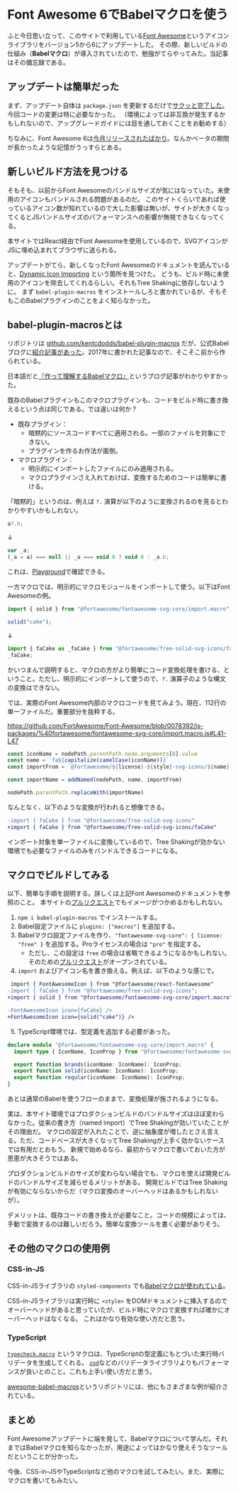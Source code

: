 # Font Awesome 6でBabelマクロを使う

ふと今日思い立って、このサイトで利用している[Font Awesome](https://fontawesome.com)というアイコンライブラリをバージョン5から6にアップデートした。
その際、新しいビルドの仕組み（**Babelマクロ**）が導入されていたので、勉強がてらやってみた。当記事はその備忘録である。

## アップデートは簡単だった

まず、アップデート自体は `package.json` を更新するだけで[サクッと完了した](https://github.com/ybiquitous/homepage/pull/767)。今回コードの変更は特に必要なかった。
（環境によっては非互換が発生するかもしれないので、アップグレードガイドには目を通しておくことをお勧めする）

ちなみに、Font Awesome 6は[今月リリースされたばかり](https://blog.fontawesome.com/font-awesome-6-2/)。なんかベータの期間が長かったような記憶がうっすらとある。

## 新しいビルド方法を見つける

そもそも、以前からFont Awesomeのバンドルサイズが気にはなっていた。未使用のアイコンもバンドルされる問題があるのだ。
このサイトくらいであれば使っているアイコン数が知れているので大した影響は無いが、サイトが大きくなってくるとJSバンドルサイズのパフォーマンスへの影響が無視できなくなってくる。

本サイトではReact経由でFont Awesomeを使用しているので、SVGアイコンがJSに埋め込まれてブラウザに送られる。

アップデートがてら、新しくなったFont Awesomeのドキュメントを読んでいると、[Dynamic Icon Importing](https://fontawesome.com/docs/web/use-with/react/add-icons#dynamic-icon-importing) という箇所を見つけた。
どうも、ビルド時に未使用のアイコンを除去してくれるらしい。それもTree Shakingに依存しないように。
まず `babel-plugin-macros` をインストールしろと書かれているが、そもそもこのBabelプラグインのことをよく知らなかった。

## babel-plugin-macrosとは

リポジトリは [github.com/kentcdodds/babel-plugin-macros](https://github.com/kentcdodds/babel-plugin-macros) だが、公式Babelブログに[紹介記事があった](https://babeljs.io/blog/2017/09/11/zero-config-with-babel-macros)。2017年に書かれた記事なので、そこそこ前から作られている。

日本語だと[『作って理解するBabelマクロ』](https://blog.uhy.ooo/entry/2020-05-23/babel-macro/)というブログ記事がわかりやすかった。

既存のBabelプラグインもこのマクロプラグインも、コードをビルド時に書き換えるという点は同じである。では違いは何か？

- 既存プラグイン：
  - 暗黙的にソースコードすべてに適用される。一部のファイルを対象にできない。
  - プラグインを作るお作法が面倒。
- マクロプラグイン：
  - 明示的にインポートしたファイルにのみ適用される。
  - マクロプラグインさえ入れておけば、変換するためのコードは簡単に書ける。

「暗黙的」というのは、例えば `?.` 演算が以下のように変換されるのを見るとわかりやすいかもしれない。

```javascript
a?.b;
```

↓

```javascript
var _a;
(_a = a) === null || _a === void 0 ? void 0 : _a.b;
```

これは、[Playground](https://babeljs.io/repl)で確認できる。

一方マクロでは、明示的にマクロモジュールをインポートして使う。以下はFont Awesomeの例。

```javascript
import { solid } from "@fortawesome/fontawesome-svg-core/import.macro";

solid("cake");
```

↓

```javascript
import { faCake as _faCake } from "@fortawesome/free-solid-svg-icons/faCake";
_faCake;
```

かいつまんで説明すると、マクロの方がより簡単にコード変換処理を書ける、ということ。ただし、明示的にインポートして使うので、`?.` 演算子のような構文の変換はできない。

では、実際のFont Awesome内部のマクロコードを見てみよう。現在、112行の単一ファイルだ。重要部分を抜粋する。

<https://github.com/FortAwesome/Font-Awesome/blob/0078392/js-packages/%40fortawesome/fontawesome-svg-core/import.macro.js#L41-L47>

```javascript
const iconName = nodePath.parentPath.node.arguments[0].value
const name = `fa${capitalize(camelCase(iconName))}`
const importFrom = `@fortawesome/${license}-${style}-svg-icons/${name}`

const importName = addNamed(nodePath, name, importFrom)

nodePath.parentPath.replaceWith(importName)
```

なんとなく、以下のような変換が行われると想像できる。

```diff
-import { faCake } from "@fortawesome/free-solid-svg-icons"
+import { faCake } from "@fortawesome/free-solid-svg-icons/faCake"
```

インポート対象を単一ファイルに変換しているので、Tree Shakingが効かない環境でも必要なファイルのみをバンドルできるコードになる。

## マクロでビルドしてみる

以下、簡単な手順を説明する。詳しくは上記Font Awesomeのドキュメントを参照のこと。
本サイトの[プルリクエスト](https://github.com/ybiquitous/homepage/pull/768)でもイメージがつかめるかもしれない。

1. `npm i babel-plugin-macros` でインストールする。
2. Babel設定ファイルに `plugins: ["macros"]` を追加する。
3. Babelマクロ設定ファイルを作り、`"fontawesome-svg-core": { license: "free" }` を追加する。Proライセンスの場合は `"pro"` を指定する。
   - ただし、この設定は `free` の場合は省略できるようになるかもしれない。そのための[プルリクエスト](https://github.com/FortAwesome/Font-Awesome/pull/18714)がオープンされている。
4. `import` およびアイコン名を書き換える。例えば、以下のような感じで。

```diff
 import { FontAwesomeIcon } from "@fortawesome/react-fontawesome"
-import { faCake } from "@fortawesome/free-solid-svg-icons";
+import { solid } from "@fortawesome/fontawesome-svg-core/import.macro";

-FontAwesomeIcon icon={faCake} />
+FontAwesomeIcon icon={solid("cake")} />
```

5. TypeScript環境では、型定義を追加する必要があった。

```typescript
declare module "@fortawesome/fontawesome-svg-core/import.macro" {
  import type { IconName, IconProp } from "@fortawesome/fontawesome-svg-core";

  export function brands(iconName: IconName): IconProp;
  export function solid(iconName: IconName): IconProp;
  export function reqular(iconName: IconName): IconProp;
}
```

あとは通常のBabelを使うフローのままで、変換処理が施されるようになる。

実は、本サイト環境ではプロダクションビルドのバンドルサイズはほぼ変わらなかった。従来の書き方（named import）でTree Shakingが効いていたことがその理由だ。
マクロの設定が入れたことで、逆に抽象度が増したとさえ言える。ただ、コードベースが大きくなってTree Shakingが上手く効かないケースでは有用だとおもう。
新規で始めるなら、最初からマクロで書いておいた方が恩恵が大きそうではある。

プロダクションビルドのサイズが変わらない場合でも、マクロを使えば開発ビルドのバンドルサイズを減らせるメリットがある。
開発ビルドではTree Shakingが有効にならないからだ（マクロ変換のオーバーヘッドはあるかもしれないが）。

デメリットは、既存コードの書き換えが必要なこと。コードの規模によっては、手動で変換するのは難しいだろう。簡単な変換ツールを書く必要がありそう。

## その他のマクロの使用例

### CSS-in-JS

CSS-in-JSライブラリの `styled-components` でも[Babelマクロが使われている](https://styled-components.com/docs/tooling#babel-macro)。

CSS-in-JSライブラリは実行時に `<style>` をDOMドキュメントに挿入するのでオーバーヘッドがあると思っていたが、ビルド時にマクロで変換すれば確かにオーバーヘッドはなくなる。
これはかなり有効な使い方だと思う。

### TypeScript

[`typecheck.macro`](https://github.com/vedantroy/typecheck.macro) というマクロは、TypeScriptの型定義にもとづいた実行時バリデータを生成してくれる。
[`zod`](https://github.com/colinhacks/zod)などのバリデータライブラリよりもパフォーマンスが良いとのこと。これも上手い使い方だと思う。

[awesome-babel-macros](https://github.com/jgierer12/awesome-babel-macros)というリポジトリには、他にもさまざまな例が紹介されている。

## まとめ

Font Awesomeアップデートに端を発して、Babelマクロについて学んだ。それまではBabelマクロを知らなかったが、用途によってはかなり使えそうなツールだということが分かった。

今後、CSS-in-JSやTypeScriptなど他のマクロを試してみたい。また、実際にマクロを書いてもみたい。
